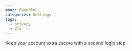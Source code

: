 ```yaml
---
mood: Cheerful
categories: Settings
tags:
  - privacy
  - 2fa
---
```

Keep your account extra secure with a second login step. 